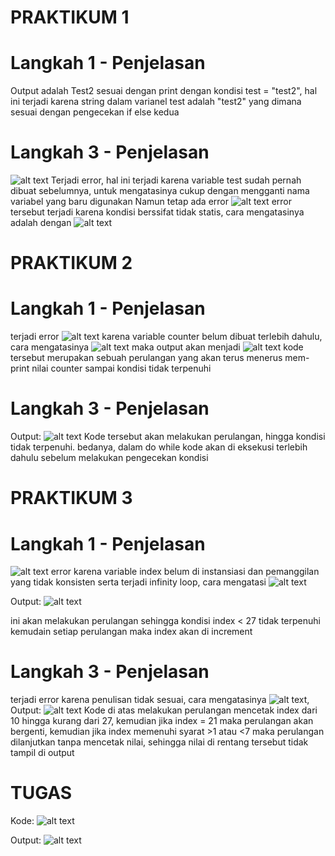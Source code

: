 # PRAKTIKUM 1

# Langkah 1 - Penjelasan

Output adalah Test2 sesuai dengan print dengan kondisi test = "test2", hal ini terjadi karena string dalam varianel test adalah "test2" yang dimana sesuai dengan pengecekan if else kedua

# Langkah 3 - Penjelasan

![alt text](image.png)
Terjadi error, hal ini terjadi karena variable test sudah pernah dibuat sebelumnya, untuk mengatasinya cukup dengan mengganti nama variabel yang baru digunakan
Namun tetap ada error
![alt text](image-1.png)
error tersebut terjadi karena kondisi berssifat tidak statis, cara mengatasinya adalah dengan
![alt text](image-2.png)

# PRAKTIKUM 2

# Langkah 1 - Penjelasan

terjadi error ![alt text](image-3.png) karena variable counter belum dibuat terlebih dahulu, cara mengatasinya ![alt text](image-4.png)
maka output akan menjadi ![alt text](image-5.png)
kode tersebut merupakan sebuah perulangan yang akan terus menerus mem-print nilai counter sampai kondisi tidak terpenuhi

# Langkah 3 - Penjelasan

Output:
![alt text](image-6.png)
Kode tersebut akan melakukan perulangan, hingga kondisi tidak terpenuhi. bedanya, dalam do while
kode akan di eksekusi terlebih dahulu sebelum melakukan pengecekan kondisi

# PRAKTIKUM 3

# Langkah 1 - Penjelasan

![alt text](image-7.png) error karena variable index belum di instansiasi dan pemanggilan yang tidak konsisten serta terjadi infinity loop, cara mengatasi ![alt text](image-9.png)

Output:
![alt text](image-10.png)

ini akan melakukan perulangan sehingga kondisi index < 27 tidak terpenuhi kemudain setiap perulangan maka index akan di increment

# Langkah 3 - Penjelasan

terjadi error karena penulisan tidak sesuai, cara mengatasinya ![alt text](image-11.png),
Output:
![alt text](image-12.png)
Kode di atas melakukan perulangan mencetak index dari 10 hingga kurang dari 27, kemudian jika index = 21 maka perulangan akan bergenti, kemudian jika index memenuhi syarat >1 atau <7 maka perulangan dilanjutkan tanpa mencetak nilai, sehingga nilai di rentang tersebut tidak tampil di output

# TUGAS

Kode:
![alt text](image-14.png)

Output:
![alt text](image-13.png)
